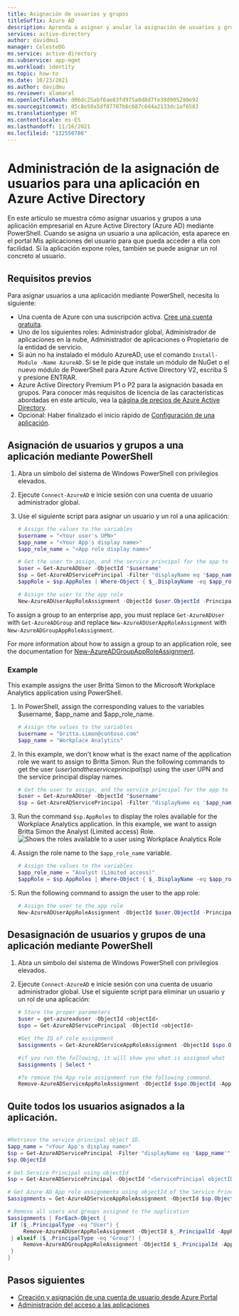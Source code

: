 ```yaml
---
title: Asignación de usuarios y grupos
titleSuffix: Azure AD
description: Aprenda a asignar y anular la asignación de usuarios y grupos para una aplicación mediante el uso de Azure Active Directory para la administración de identidades.
services: active-directory
author: davidmu1
manager: CelesteDG
ms.service: active-directory
ms.subservice: app-mgmt
ms.workload: identity
ms.topic: how-to
ms.date: 10/23/2021
ms.author: davidmu
ms.reviewer: alamaral
ms.openlocfilehash: d06dc25abf6ae83fd975a0d8d7fe38d905290e92
ms.sourcegitcommit: 05c8e50a5df87707b6c687c6d4a2133dc1af6583
ms.translationtype: HT
ms.contentlocale: es-ES
ms.lasthandoff: 11/16/2021
ms.locfileid: "132550786"
---
```

# <a name="assign-users-and-groups-to-an-application"></a>Administración de la asignación de usuarios para una aplicación en Azure Active Directory

En este artículo se muestra cómo asignar usuarios y grupos a una aplicación empresarial en Azure Active Directory (Azure AD) mediante PowerShell. Cuando se asigna un usuario a una aplicación, esta aparece en el portal Mis aplicaciones del usuario para que pueda acceder a ella con facilidad. Si la aplicación expone roles, también se puede asignar un rol concreto al usuario.

## <a name="prerequisites"></a>Requisitos previos

Para asignar usuarios a una aplicación mediante PowerShell, necesita lo siguiente:

- Una cuenta de Azure con una suscripción activa. [Cree una cuenta gratuita](https://azure.microsoft.com/free/?WT.mc_id=A261C142F).
- Uno de los siguientes roles: Administrador global, Administrador de aplicaciones en la nube, Administrador de aplicaciones o Propietario de la entidad de servicio.
- Si aún no ha instalado el módulo AzureAD, use el comando `Install-Module -Name AzureAD`. Si se le pide que instale un módulo de NuGet o el nuevo módulo de PowerShell para Azure Active Directory V2, escriba S y presione ENTRAR.
- Azure Active Directory Premium P1 o P2 para la asignación basada en grupos. Para conocer más requisitos de licencia de las características abordadas en este artículo, vea la [página de precios de Azure Active Directory](https://azure.microsoft.com/pricing/details/active-directory).
- Opcional: Haber finalizado el inicio rápido de [Configuración de una aplicación](add-application-portal-configure.md).

## <a name="assign-users-and-groups-to-an-app-using-powershell"></a>Asignación de usuarios y grupos a una aplicación mediante PowerShell

1. Abra un símbolo del sistema de Windows PowerShell con privilegios elevados.
1. Ejecute `Connect-AzureAD` e inicie sesión con una cuenta de usuario administrador global.
1. Use el siguiente script para asignar un usuario y un rol a una aplicación:

    ```powershell
    # Assign the values to the variables
    $username = "<Your user's UPN>"
    $app_name = "<Your App's display name>"
    $app_role_name = "<App role display name>"

    # Get the user to assign, and the service principal for the app to assign to
    $user = Get-AzureADUser -ObjectId "$username"
    $sp = Get-AzureADServicePrincipal -Filter "displayName eq '$app_name'"
    $appRole = $sp.AppRoles | Where-Object { $_.DisplayName -eq $app_role_name }

    # Assign the user to the app role
    New-AzureADUserAppRoleAssignment -ObjectId $user.ObjectId -PrincipalId $user.ObjectId -ResourceId $sp.ObjectId -Id $appRole.Id

To assign a group to an enterprise app, you must replace `Get-AzureADUser` with `Get-AzureADGroup` and replace `New-AzureADUserAppRoleAssignment` with `New-AzureADGroupAppRoleAssignment`.

For more information about how to assign a group to an application role, see the documentation for [New-AzureADGroupAppRoleAssignment](/powershell/module/azuread/new-azureadgroupapproleassignment).

### Example

This example assigns the user Britta Simon to the Microsoft Workplace Analytics application using PowerShell.

1. In PowerShell, assign the corresponding values to the variables $username, $app_name and $app_role_name.

    ```powershell
    # Assign the values to the variables
    $username = "britta.simon@contoso.com"
    $app_name = "Workplace Analytics"

1. In this example, we don't know what is the exact name of the application role we want to assign to Britta Simon. Run the following commands to get the user ($user) and the service principal ($sp) using the user UPN and the service principal display names.

    ```powershell
    # Get the user to assign, and the service principal for the app to assign to
    $user = Get-AzureADUser -ObjectId "$username"
    $sp = Get-AzureADServicePrincipal -Filter "displayName eq '$app_name'"

1. Run the command `$sp.AppRoles` to display the roles available for the Workplace Analytics application. In this example, we want to assign Britta Simon the Analyst (Limited access) Role.
   ![Shows the roles available to a user using Workplace Analytics Role](./media/assign-user-or-group-access-portal/workplace-analytics-role.png)
1. Assign the role name to the `$app_role_name` variable.

    ```powershell
    # Assign the values to the variables
    $app_role_name = "Analyst (Limited access)"
    $appRole = $sp.AppRoles | Where-Object { $_.DisplayName -eq $app_role_name }

1. Run the following command to assign the user to the app role:

    ```powershell
    # Assign the user to the app role
    New-AzureADUserAppRoleAssignment -ObjectId $user.ObjectId -PrincipalId $user.ObjectId -ResourceId $sp.ObjectId -Id $appRole.Id
    ```

## <a name="unassign-users-and-groups-from-an-app-using-powershell"></a>Desasignación de usuarios y grupos de una aplicación mediante PowerShell

1. Abra un símbolo del sistema de Windows PowerShell con privilegios elevados.
1. Ejecute `Connect-AzureAD` e inicie sesión con una cuenta de usuario administrador global. Use el siguiente script para eliminar un usuario y un rol de una aplicación:

    ```powershell
    # Store the proper parameters
    $user = get-azureaduser -ObjectId <objectId>
    $spo = Get-AzureADServicePrincipal -ObjectId <objectId>

    #Get the ID of role assignment 
    $assignments = Get-AzureADServiceAppRoleAssignment -ObjectId $spo.ObjectId | Where {$_.PrincipalDisplayName -eq $user.DisplayName}

    #if you run the following, it will show you what is assigned what
    $assignments | Select *

    #To remove the App role assignment run the following command.
    Remove-AzureADServiceAppRoleAssignment -ObjectId $spo.ObjectId -AppRoleAssignmentId $assignments[assignment #].ObjectId
    ```

## <a name="remove-all-users-who-are-assigned-to-the-application"></a>Quite todos los usuarios asignados a la aplicación.

   ```powershell

   #Retrieve the service principal object ID.
   $app_name = "<Your App's display name>"
   $sp = Get-AzureADServicePrincipal -Filter "displayName eq '$app_name'"
   $sp.ObjectId

# Get Service Principal using objectId
$sp = Get-AzureADServicePrincipal -ObjectId "<ServicePrincipal objectID>"

# Get Azure AD App role assignments using objectId of the Service Principal
$assignments = Get-AzureADServiceAppRoleAssignment -ObjectId $sp.ObjectId -All $true

# Remove all users and groups assigned to the application
$assignments | ForEach-Object {
    if ($_.PrincipalType -eq "User") {
        Remove-AzureADUserAppRoleAssignment -ObjectId $_.PrincipalId -AppRoleAssignmentId $_.ObjectId
    } elseif ($_.PrincipalType -eq "Group") {
        Remove-AzureADGroupAppRoleAssignment -ObjectId $_.PrincipalId -AppRoleAssignmentId $_.ObjectId
    }
}
```

## <a name="next-steps"></a>Pasos siguientes

- [Creación y asignación de una cuenta de usuario desde Azure Portal](add-application-portal-assign-users.md)
- [Administración del acceso a las aplicaciones](what-is-access-management.md)
